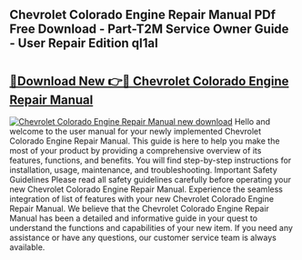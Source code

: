 ## Chevrolet Colorado Engine Repair Manual PDf Free Download - Part-T2M Service Owner Guide - User Repair Edition qI1aI

# <h2><a href="http://bc79155.oget.top/?id=Chevrolet+Colorado+Engine+Repair+Manual">🔗Download New 👉🔴 Chevrolet Colorado Engine Repair Manual</a></h2>

[![Chevrolet Colorado Engine Repair Manual new download](https://i.imgur.com/5g1atiW.png)](http://bc79155.oget.top/?id=Chevrolet+Colorado+Engine+Repair+Manual)
Hello and welcome to the user manual for your newly implemented Chevrolet Colorado Engine Repair Manual. This guide is here to help you make the most of your product by providing a comprehensive overview of its features, functions, and benefits. You will find step-by-step instructions for installation, usage, maintenance, and troubleshooting. Important Safety Guidelines Please read all safety guidelines carefully before operating your new Chevrolet Colorado Engine Repair Manual. Experience the seamless integration of list of features with your new Chevrolet Colorado Engine Repair Manual. We believe that the Chevrolet Colorado Engine Repair Manual has been a detailed and informative guide in your quest to understand the functions and capabilities of your new item. If you need any assistance or have any questions, our customer service team is always available.
